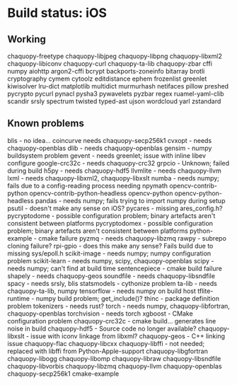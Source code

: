 # Build status: iOS

## Working
chaquopy-freetype
chaquopy-libjpeg
chaquopy-libpng
chaquopy-libxml2
chaquopy-libiconv
chaquopy-curl
chaquopy-ta-lib
chaquopy-zbar
cffi
numpy
aiohttp
argon2-cffi
bcrypt
backports-zoneinfo
bitarray
brotli
cryptography
cymem
cytoolz
editdistance
ephem
frozenlist
greenlet
kiwisolver
lru-dict
matplotlib
multidict
murmurhash
netifaces
pillow
preshed
pycrypto
pycurl
pynacl
pysha3
pywavelets
pyzbar
regex
ruamel-yaml-clib
scandir
srsly
spectrum
twisted
typed-ast
ujson
wordcloud
yarl
zstandard

## Known problems

blis - no idea...
coincurve needs chaquopy-secp256k1
cvxopt - needs chaquopy-openblas
dlib - needs chaquopy-openblas
gensim - numpy buildsystem problem
gevent - needs greenlet; issue with inline libev configure
google-crc32c - needs chaquopy-crc32
grpcio - Unknown; failed during build
h5py - needs chaquopy-hdf5
llvmlite - needs chaquopy-llvm
lxml - needs chaquopy-libxml2, chaquopy-libxslt
numba - needs numpy; fails due to a config-reading process needing npymath
opencv-contrib-python
opencv-contrib-python-headless
opencv-python
opencv-python-headless
pandas - needs numpy; fails trying to import numpy during setup
psutil - doesn't make any sense on iOS?
pycares - missing ares_config.h?
pycryptodome - possible configuration problem; binary artefacts aren't consistent between platforms
pycryptodomex - possible configuration problem; binary artefacts aren't consistent between platforms
python-example - cmake failure
pyzmq - needs chaquopy-libzmq
rawpy - subrepo cloning failure?
rpi-gpio - does this make any sense? Fails build due to missing sys/epoll.h
scikit-image - needs numpy; numpy configuration problem
scikit-learn - needs numpy, scipy, chaquopy-openblas
scipy - needs numpy; can't find at build time
sentencepiece - cmake build failure
shapely - needs chaquopy-geos
soundfile - needs chaquopy-libsndfile
spacy - needs srsly, blis
statsmodels - cythonize problem
ta-lib - needs chaquopy-ta-lib, numpy
tensorflow - needs numpy on build host
tflite-runtime - numpy build problem; get_include()?
thinc - package definition problem
tokenizers - needs rust?
torch - needs numpy, chaquopy-libfortran, chaquopy-openblas
torchvision - needs torch
xgboost - CMake configuration problem
chaquopy-crc32c - cmake build... generates line noise in build
chaquopy-hdf5 - Source code no longer available?
chaquopy-libxslt - issue with iconv linkage from libxml?
chaquopy-geos - C++ linking issue
chaquopy-flac
chaquopy-libcxx
chaquopy-libffi - not needed; replaced with libffi from Python-Apple-support
chaquopy-libgfortran
chaquopy-libogg
chaquopy-libomp
chaquopy-libraw
chaquopy-libsndfile
chaquopy-libvorbis
chaquopy-libzmq
chaquopy-llvm
chaquopy-openblas
chaquopy-secp256k1
cmake-example

